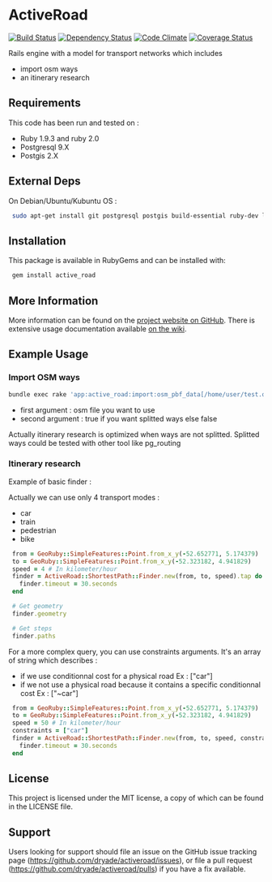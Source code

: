 # ActiveRoad
[![Build Status](https://travis-ci.org/dryade/activeroad.png)](http://travis-ci.org/dryade/activeroad?branch=master) [![Dependency Status](https://gemnasium.com/dryade/activeroad.png)](https://gemnasium.com/dryade/activeroad) [![Code Climate](https://codeclimate.com/github/dryade/activeroad.png)](https://codeclimate.com/github/dryade/activeroad) [![Coverage Status](https://img.shields.io/coveralls/dryade/activeroad.svg)](https://coveralls.io/r/dryade/activeroad?branch=master)

Rails engine with a model for transport networks which includes
 - import osm ways             
 - an itinerary research

Requirements
------------
 
This code has been run and tested on :  
* Ruby 1.9.3 and ruby 2.0
* Postgresql 9.X
* Postgis 2.X

External Deps
-------------
On Debian/Ubuntu/Kubuntu OS : 
```sh
 sudo apt-get install git postgresql postgis build-essential ruby-dev libproj-dev libgeos-dev libffi-dev zlib1g-dev libxslt1-dev libxml2-dev libbz2-dev libleveldb-dev
```

Installation
------------
 
This package is available in RubyGems and can be installed with:
```sh 
 gem install active_road
```

More Information
----------------
 
More information can be found on the [project website on GitHub](http://github.com/dryade/activeroad). 
There is extensive usage documentation available [on the wiki](https://github.com/dryade/activeroad/wiki).

Example Usage 
------------

### Import OSM ways

```sh
bundle exec rake 'app:active_road:import:osm_pbf_data[/home/user/test.osm.pbf, true]'

```

* first argument :  osm file you want to use
* second argument : true if you want splitted ways else false

Actually itinerary research is optimized when ways are not splitted. Splitted ways could be tested with other tool like pg_routing

### Itinerary research

Example of basic finder : 

Actually we can use only 4 transport modes : 
* car
* train
* pedestrian
* bike 

```ruby
 from = GeoRuby::SimpleFeatures::Point.from_x_y(-52.652771, 5.174379)
 to = GeoRuby::SimpleFeatures::Point.from_x_y(-52.323182, 4.941829)
 speed = 4 # In kilometer/hour        
 finder = ActiveRoad::ShortestPath::Finder.new(from, to, speed).tap do |finder|
   finder.timeout = 30.seconds
 end

 # Get geometry
 finder.geometry

 # Get steps
 finder.paths
```

For a more complex query, you can use constraints arguments. It's an array of string which 
describes :
 * if we use conditionnal cost for a physical road  Ex : ["car"]
 * if we not use a physical road because it contains a specific conditionnal cost Ex : ["~car"]

```ruby
 from = GeoRuby::SimpleFeatures::Point.from_x_y(-52.652771, 5.174379)
 to = GeoRuby::SimpleFeatures::Point.from_x_y(-52.323182, 4.941829)
 speed = 50 # In kilometer/hour        
 constraints = ["car"]
 finder = ActiveRoad::ShortestPath::Finder.new(from, to, speed, constraints).tap do |finder|
   finder.timeout = 30.seconds
 end
```

License
-------
 
This project is licensed under the MIT license, a copy of which can be found in the LICENSE file.


Support
-------
 
Users looking for support should file an issue on the GitHub issue tracking page (https://github.com/dryade/activeroad/issues), or file a pull request (https://github.com/dryade/activeroad/pulls) if you have a fix available.
